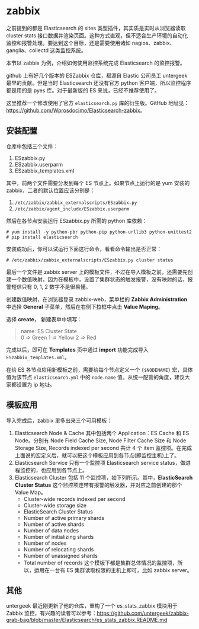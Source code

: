 # zabbix

之前提到的都是 Elasticsearch 的 sites 类型插件，其实质是实时从浏览器读取 cluster stats 接口数据并渲染页面。这种方式直观，但不适合生产环境的自动化监控和报警处理。要达到这个目标，还是需要使用诸如 nagios、zabbix、ganglia、collectd 这类监控系统。

本节以 zabbix 为例，介绍如何使用监控系统完成 Elasticsearch 的监控报警。

github 上有好几个版本的 ESZabbix 仓库，都源自 Elastic 公司员工 untergeek 最早的贡献。但是当时 Elasticsearch 还没有官方 python 客户端，所以监控程序都是用的是 pyes 库。对于最新版的 ES 来说，已经不推荐使用了。

这里推荐一个修改使用了官方 `elasticsearch.py` 库的衍生版。GitHub 地址见：<https://github.com/Wprosdocimo/Elasticsearch-zabbix>。

## 安装配置

仓库中包括三个文件：

1. ESzabbix.py
2. ESzabbix.userparm
3. ESzabbix_templates.xml

其中，前两个文件需要分发到每个 ES 节点上。如果节点上运行的是 yum 安装的 zabbix，二者的默认位置应该分别是：

1. `/etc/zabbix/zabbix_externalscripts/ESzabbix.py`
2. `/etc/zabbix/agent_include/ESzabbix.userparm`

然后在各节点安装运行 ESzabbix.py 所需的 python 库依赖：

```
# yum install -y python-pbr python-pip python-urllib3 python-unittest2
# pip install elasticsearch
```

安装成功后，你可以试运行下面这行命令，看看命令输出是否正常：

```
# /etc/zabbix/zabbix_externalscripts/ESzabbix.py cluster status
```

最后一个文件是 zabbix server 上的模板文件，不过在导入模板之前，还需要先创建一个数值映射，因为在模板中，设置了集群状态的触发报警，没有映射的话，报警短信只有 0, 1, 2 数字不是很易懂。

创建数值映射，在浏览器登录 zabbix-web，菜单栏的 **Zabbix Administration** 中选择 **General** 子菜单，然后在右侧下拉框中点击 **Value Maping**。

选择 **create**， 新建表单中填写：

> name: ES Cluster State    
> 0 ⇒ Green
> 1 ⇒ Yellow
> 2 ⇒ Red

完成以后，即可在 **Templates** 页中通过 **import** 功能完成导入 `ESzabbix_templates.xml`。

在给 ES 各节点应用新模板之前，需要给每个节点定义一个 `{$NODENAME}` 宏，具体值为该节点 `elasticsearch.yml` 中的 `node.name` 值。从统一配管的角度，建议大家都设置为 ip 地址。

## 模板应用

导入完成后，zabbix 里多出来三个可用模板：

1. Elasticsearch Node & Cache
   其中包括两个 Application：ES Cache 和 ES Node。分别有 Node Field Cache Size, Node Filter Cache Size 和 Node Storage Size, Records indexed per second 共计 4 个 item 监控项。在完成上面说的宏定义后，就可以把这个模板应用到各节点(即监控主机)上了。
2. Elasticsearch Service
   只有一个监控项 Elasticsearch service status，做进程监控的，也应用到各节点上。
3. Elasticsearch Cluster
   包括 11 个监控项，如下列所示。其中，**ElasticSearch Cluster Status** 这个监控项连带有报警的触发器，并对应之前创建的那个 Value Map。
   * Cluster-wide records indexed per second
   * Cluster-wide storage size
   * ElasticSearch Cluster Status
   * Number of active primary shards
   * Number of active shards
   * Number of data nodes
   * Number of initializing shards
   * Number of nodes
   * Number of relocating shards
   * Number of unassigned shards
   * Total number of records
   这个模板下都是集群总体情况的监控项，所以，运用在一台有 ES 集群读取权限的主机上即可，比如 zabbix server。

## 其他

untergeek 最近刚更新了他的仓库，重构了一个 es_stats_zabbix 模块用于 Zabbix 监控，有兴趣的读者可以参考：<https://github.com/untergeek/zabbix-grab-bag/blob/master/Elasticsearch/es_stats_zabbix.README.md>
